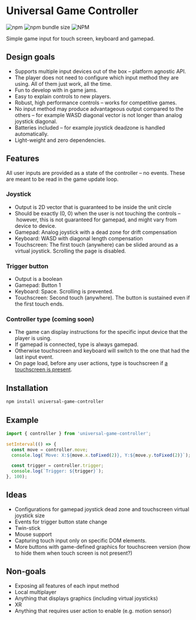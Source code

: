 # Universal Game Controller

![npm](https://img.shields.io/npm/v/universal-game-controller)
![npm bundle size](https://img.shields.io/bundlephobia/min/universal-game-controller)
![NPM](https://img.shields.io/npm/l/universal-game-controller)

Simple game input for touch screen, keyboard and gamepad.

## Design goals
- Supports multiple input devices out of the box – platform agnostic API.
- The player does not need to configure which input method they are using. All of them just work, all the time.
- Fun to develop with in game jams.
- Easy to explain controls to new players.
- Robust, high performance controls – works for competitive games.
- No input method may produce advantageous output compared to the others – for example WASD diagonal vector is not longer than analog joystick diagonal.
- Batteries included – for example joystick deadzone is handled automatically.
- Light-weight and zero dependencies.

## Features

All user inputs are provided as a state of the controller – no events. These are meant to be read in the game update loop.

### Joystick
- Output is 2D vector that is guaranteed to be inside the unit circle
- Should be exactly (0, 0) when the user is not touching the controls – however, this is not guaranteed for gamepad, and might vary from device to device.
- Gamepad: Analog joystick with a dead zone for drift compensation
- Keyboard: WASD with diagonal length compensation
- Touchscreen: The first touch (anywhere) can be slided around as a virtual joystick. Scrolling the page is disabled.

### Trigger button
- Output is a boolean
- Gamepad: Button 1
- Keyboard: Space. Scrolling is prevented.
- Touchscreen: Second touch (anywhere). The button is sustained even if the first touch ends.

### Controller type (coming soon)
- The game can display instructions for the specific input device that the player is using.
- If gamepad is connected, type is always gamepad.
- Otherwise touchscreen and keyboard will switch to the one that had the last input event.
- On page load, before any user actions, type is touchscreen if [a touchscreen is present](https://hacks.mozilla.org/2013/04/detecting-touch-its-the-why-not-the-how/).

## Installation

```sh
npm install universal-game-controller
```

## Example
```javascript
import { controller } from 'universal-game-controller';

setInterval(() => {
  const move = controller.move;
  console.log(`Move: X:${move.x.toFixed(2)}, Y:${move.y.toFixed(2)}`);

  const trigger = controller.trigger;
  console.log(`Trigger: ${trigger}`);
}, 100);
```

## Ideas
- Configurations for gamepad joystick dead zone and touchscreen virtual joystick size
- Events for trigger button state change
- Twin-stick
- Mouse support
- Capturing touch input only on specific DOM elements.
- More buttons with game-defined graphics for touchscreen version (how to hide them when touch screen is not present?)

## Non-goals
- Exposing all features of each input method
- Local multiplayer
- Anything that displays graphics (including virtual joysticks)
- XR
- Anything that requires user action to enable (e.g. motion sensor)